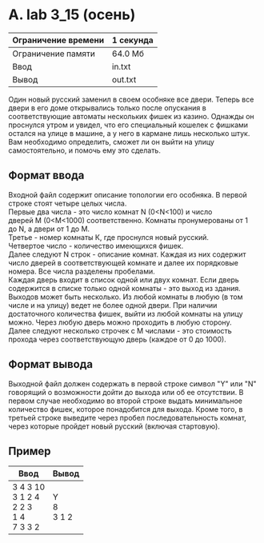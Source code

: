 # A. lab 3_15 (осень)

| Ограничение времени | 1 секунда |
| ------------------- | --------- |
| Ограничение памяти  | 64.0 Мб   |
| Ввод                | in.txt    |
| Вывод               | out.txt   |

Один новый русский заменил в своем особняке все двери. Теперь все двери в его доме открывались только после опускания в соответствующие автоматы нескольких фишек из казино. Однажды он проснулся утром и увидел, что его специальный кошелек с фишками остался на улице в машине, а у него в кармане лишь несколько штук. Вам необходимо определить, сможет ли он выйти на улицу самостоятельно, и помочь ему это сделать.

## Формат ввода

Входной файл содержит описание топологии его особняка. В первой строке стоят четыре целых числа.  
Первые два числа - это число комнат N (0<N<100) и число дверей M (0<M<1000) соответственно. Комнаты пронумерованы от 1 до N, а двери от 1 до M.  
Третье - номер комнаты К, где проснулся новый русский.  
Четвертое число - количество имеющихся фишек.  
Далее следуют N строк - описание комнат. Каждая из них содержит число дверей в соответствующей комнате и далее их порядковые номера. Все числа разделены пробелами.  
Каждая дверь входит в список одной или двух комнат. Если дверь содержится в списке только одной комнаты - это выход из здания. Выходов может быть несколько. Из любой комнаты в любую (в том числе и на улицу) ведет не более одной двери. При наличии достаточного количества фишек, выйти из любой комнаты на улицу можно. Через любую дверь можно проходить в любую сторону.  
Далее следуют несколько строчек с M числами - это стоимость прохода через соответствующую дверь (каждое от 0 до 1000).

## Формат вывода

Выходной файл должен содержать в первой строке символ "Y" или "N" говорящий о возможности дойти до выхода или об ее отсутствии. В первом случае необходимо во второй строке выдать минимальное количество фишек, которое понадобится для выхода. Кроме того, в третьей строке выведите через пробел последовательность комнат, через которые пройдет новый русский (включая стартовую).
## Пример
| Ввод<br>                                       | Вывод           |
| ---------------------------------------------- | --------------- |
| 3 4 3 10<br>3 1 2 4<br>2 2 3<br>1 4<br>7 3 3 2 | Y<br>8<br>3 1 2 |
